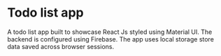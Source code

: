 # Todo list app

A todo list app built to showcase React Js styled using Material UI. The backend is configured using Firebase. The app uses local storage store data saved across browser sessions.
